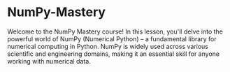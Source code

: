 # NumPy-Mastery
Welcome to the NumPy Mastery course! In this lesson, you'll delve into the powerful world of NumPy (Numerical Python) – a fundamental library for numerical computing in Python. NumPy is widely used across various scientific and engineering domains, making it an essential skill for anyone working with numerical data.

